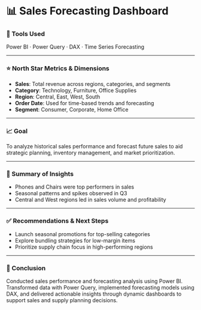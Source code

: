 # 📊 Sales Forecasting Dashboard

### 🧰 Tools Used  
Power BI · Power Query · DAX · Time Series Forecasting

---

### ⭐ North Star Metrics & Dimensions
- **Sales**: Total revenue across regions, categories, and segments  
- **Category**: Technology, Furniture, Office Supplies  
- **Region**: Central, East, West, South  
- **Order Date**: Used for time-based trends and forecasting  
- **Segment**: Consumer, Corporate, Home Office  

---

### 📈 Goal  
To analyze historical sales performance and forecast future sales to aid strategic planning, inventory management, and market prioritization.

---

### 🧠 Summary of Insights
- Phones and Chairs were top performers in sales  
- Seasonal patterns and spikes observed in Q3  
- Central and West regions led in sales volume and profitability

---

### ✅ Recommendations & Next Steps
- Launch seasonal promotions for top-selling categories  
- Explore bundling strategies for low-margin items  
- Prioritize supply chain focus in high-performing regions

---

### 📌 Conclusion  
Conducted sales performance and forecasting analysis using Power BI. Transformed data with Power Query, implemented forecasting models using DAX, and delivered actionable insights through dynamic dashboards to support sales and supply planning decisions.
